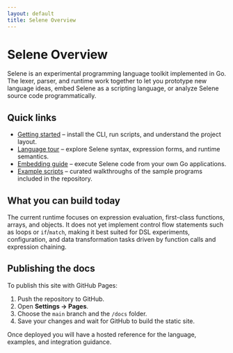 ```yaml
---
layout: default
title: Selene Overview
---
```


# Selene Overview

Selene is an experimental programming language toolkit implemented in Go. The lexer, parser, and runtime work together to let you
prototype new language ideas, embed Selene as a scripting language, or analyze Selene source code programmatically.

## Quick links

- [Getting started](getting-started.md) – install the CLI, run scripts, and understand the project layout.
- [Language tour](language-tour.md) – explore Selene syntax, expression forms, and runtime semantics.
- [Embedding guide](embedding.md) – execute Selene code from your own Go applications.
- [Example scripts](examples.md) – curated walkthroughs of the sample programs included in the repository.

## What you can build today

The current runtime focuses on expression evaluation, first-class functions, arrays, and objects. It does not yet implement control
flow statements such as loops or `if`/`match`, making it best suited for DSL experiments, configuration, and data transformation
tasks driven by function calls and expression chaining.

## Publishing the docs

To publish this site with GitHub Pages:

1. Push the repository to GitHub.
2. Open **Settings → Pages**.
3. Choose the `main` branch and the `/docs` folder.
4. Save your changes and wait for GitHub to build the static site.

Once deployed you will have a hosted reference for the language, examples, and integration guidance.
